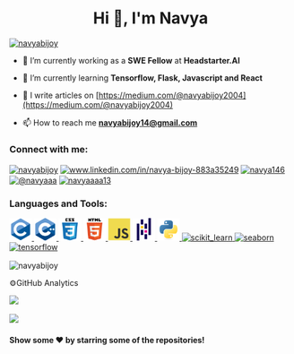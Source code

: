 <h1 align="center">Hi 👋, I'm Navya</h1>
<!-- <h3 align="center"> Machine Learning and AI excites me, learning about how their functions work under-the-hood has been an amazing journey!</h3>
 -->
 <p align="left"> <a href="https://github.com/ryo-ma/github-profile-trophy"><img src="https://github-profile-trophy.vercel.app/?username=navyabijoy&theme=darkhub" alt="navyabijoy" /></a> </p>
 
- 🔭 I’m currently working as a **SWE Fellow** at **Headstarter.AI**

- 🌱 I’m currently learning **Tensorflow, Flask, Javascript and React**

- 📝 I write articles on [https://medium.com/@navyabijoy2004](https://medium.com/@navyabijoy2004)

- 📫 How to reach me **navyabijoy14@gmail.com**

<h3 align="left">Connect with me:</h3>
<p align="left">
<a href="https://twitter.com/navyabijoy" target="blank"><img align="center" src="https://raw.githubusercontent.com/rahuldkjain/github-profile-readme-generator/master/src/images/icons/Social/twitter.svg" alt="navyabijoy" height="30" width="40" /></a>
<a href="https://linkedin.com/in/www.linkedin.com/in/navya-bijoy-883a35249" target="blank"><img align="center" src="https://raw.githubusercontent.com/rahuldkjain/github-profile-readme-generator/master/src/images/icons/Social/linked-in-alt.svg" alt="www.linkedin.com/in/navya-bijoy-883a35249" height="30" width="40" /></a>
<a href="https://kaggle.com/navya146" target="blank"><img align="center" src="https://raw.githubusercontent.com/rahuldkjain/github-profile-readme-generator/master/src/images/icons/Social/kaggle.svg" alt="navya146" height="30" width="40" /></a>
<a href="https://medium.com/@navyaaa" target="blank"><img align="center" src="https://raw.githubusercontent.com/rahuldkjain/github-profile-readme-generator/master/src/images/icons/Social/medium.svg" alt="@navyaaa" height="30" width="40" /></a>
<a href="https://www.leetcode.com/navyaaaa13" target="blank"><img align="center" src="https://raw.githubusercontent.com/rahuldkjain/github-profile-readme-generator/master/src/images/icons/Social/leet-code.svg" alt="navyaaaa13" height="30" width="40" /></a>
</p>

<h3 align="left">Languages and Tools:</h3>
<p align="left"> <a href="https://www.cprogramming.com/" target="_blank" rel="noreferrer"> <img src="https://raw.githubusercontent.com/devicons/devicon/master/icons/c/c-original.svg" alt="c" width="40" height="40"/> </a> <a href="https://www.w3schools.com/cpp/" target="_blank" rel="noreferrer"> <img src="https://raw.githubusercontent.com/devicons/devicon/master/icons/cplusplus/cplusplus-original.svg" alt="cplusplus" width="40" height="40"/> </a> <a href="https://www.w3schools.com/css/" target="_blank" rel="noreferrer"> <img src="https://raw.githubusercontent.com/devicons/devicon/master/icons/css3/css3-original-wordmark.svg" alt="css3" width="40" height="40"/> </a> <a href="https://www.w3.org/html/" target="_blank" rel="noreferrer"> <img src="https://raw.githubusercontent.com/devicons/devicon/master/icons/html5/html5-original-wordmark.svg" alt="html5" width="40" height="40"/> </a> <a href="https://developer.mozilla.org/en-US/docs/Web/JavaScript" target="_blank" rel="noreferrer"> <img src="https://raw.githubusercontent.com/devicons/devicon/master/icons/javascript/javascript-original.svg" alt="javascript" width="40" height="40"/> </a> <a href="https://pandas.pydata.org/" target="_blank" rel="noreferrer"> <img src="https://raw.githubusercontent.com/devicons/devicon/2ae2a900d2f041da66e950e4d48052658d850630/icons/pandas/pandas-original.svg" alt="pandas" width="40" height="40"/> </a> <a href="https://www.python.org" target="_blank" rel="noreferrer"> <img src="https://raw.githubusercontent.com/devicons/devicon/master/icons/python/python-original.svg" alt="python" width="40" height="40"/> </a> <a href="https://scikit-learn.org/" target="_blank" rel="noreferrer"> <img src="https://upload.wikimedia.org/wikipedia/commons/0/05/Scikit_learn_logo_small.svg" alt="scikit_learn" width="40" height="40"/> </a> <a href="https://seaborn.pydata.org/" target="_blank" rel="noreferrer"> <img src="https://seaborn.pydata.org/_images/logo-mark-lightbg.svg" alt="seaborn" width="40" height="40"/> </a> <a href="https://www.tensorflow.org" target="_blank" rel="noreferrer"> <img src="https://www.vectorlogo.zone/logos/tensorflow/tensorflow-icon.svg" alt="tensorflow" width="40" height="40"/> </a> </p>
<p><img align="center" src="https://github-readme-stats.vercel.app/api/top-langs?username=navyabijoy&theme=dark&hide_border=false&include_all_commits=true&show_icons=true&locale=en&layout=compact" alt="navyabijoy" /></p>
⚙️GitHub Analytics

![](https://github-readme-streak-stats.herokuapp.com/?user=navyabijoy&theme=dark&hide_border=false)<br/>

  ![](https://komarev.com/ghpvc/?username=navyabijoy&color=blue)
  #### Show some ❤️ by starring some of the repositories!
